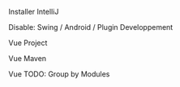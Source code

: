 Installer IntelliJ

Disable: Swing / Android / Plugin Developpement

Vue Project

Vue Maven

Vue TODO: Group by Modules